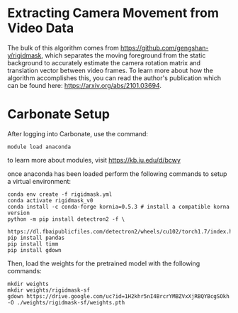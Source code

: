 # Extracting Camera Movement from Video Data

The bulk of this algorithm comes from https://github.com/gengshan-y/rigidmask, which separates the moving foreground from the static background to accurately estimate the camera rotation matrix and translation vector between video frames. To learn more about how the algorithm accomplishes this, you can read the author's publication which can be found here: https://arxiv.org/abs/2101.03694.

# Carbonate Setup

After logging into Carbonate, use the command:
```
module load anaconda
```
to learn more about modules, visit https://kb.iu.edu/d/bcwy

once anaconda has been loaded perform the following commands to setup a virtual environment:
```
conda env create -f rigidmask.yml
conda activate rigidmask_v0
conda install -c conda-forge kornia=0.5.3 # install a compatible korna version
python -m pip install detectron2 -f \
  https://dl.fbaipublicfiles.com/detectron2/wheels/cu102/torch1.7/index.html
pip install pandas
pip install timm
pip install gdown
 ```
Then, load the weights for the pretrained model with the following commands:
```
mkdir weights
mkdir weights/rigidmask-sf
gdown https://drive.google.com/uc?id=1H2khr5nI4BrcrYMBZVxXjRBQYBcgSOkh -O ./weights/rigidmask-sf/weights.pth
```

